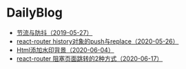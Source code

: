 # DailyBlog

- [节流与防抖（2019-05-27）](./dailyBlog/2019-05-27.md "节流与防抖")
- [react-router history对象的push与replace（2020-05-26）](./dailyBlog/2020-05-26.md "react-router-history")
- [Html添加水印背景（2020-06-04）](./dailyBlog/2020-06-04.md "Html添加水印背景")
- [react-router 阻塞页面跳转的2种方式（2020-06-17）](./dailyBlog/2020-06-17.md "react-router 阻塞页面跳转的2种方式")

